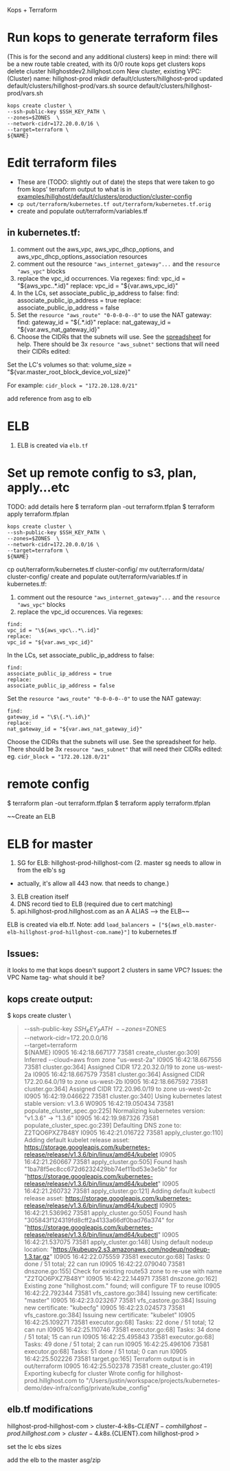 Kops + Terraform

# Run kops to generate terraform files

(This is for the second and any additional clusters)
keep in mind:
there will be a new route table created, with its 0/0 route
kops get clusters
kops delete cluster hillghostdev2.hillghost.com
New cluster, existing VPC:
(Cluster) name: hillghost-prod
mkdir default/clusters/hillghost-prod
updated default/clusters/hillghost-prod/vars.sh
source default/clusters/hillghost-prod/vars.sh

    kops create cluster \
    --ssh-public-key $SSH_KEY_PATH \
    --zones=$ZONES  \
    --network-cidr=172.20.0.0/16 \
    --target=terraform \
    ${NAME}
# Edit terraform files
- These are (TODO: slightly out of date) the steps that were taken to go from kops’ terraform output to what is in [examples/hillghost/default/clusters/production/cluster-config](https://github.com/reactiveops/pentagon/tree/example/examples/hillghost/default/clusters/production/cluster-config)
- `cp out/terraform/kubernetes.tf out/terraform/kubernetes.tf.orig`
- create and populate out/terraform/variables.tf


## in kubernetes.tf:
1. comment out the aws_vpc, aws_vpc_dhcp_options, and aws_vpc_dhcp_options_association resources
1. comment out the resource `"aws_internet_gateway"...` and the `resource "aws_vpc"` blocks
2. replace the vpc_id occurrences. Via regexes:
    find:
    vpc_id = "\${aws_vpc\..*\.id}"
    replace:
    vpc_id = "${var.aws_vpc_id}"
3. In the LCs, set associate_public_ip_address to false:
    find:
    associate_public_ip_address = true
    replace:
    associate_public_ip_address = false
4. Set the `resource "aws_route" "0-0-0-0--0"` to use the NAT gateway:
    find:
    gateway_id = "\$\{.*\.id\}"
    replace:
    nat_gateway_id = "${var.aws_nat_gateway_id}"
5. Choose the CIDRs that the subnets will use. See the [spreadsheet](https://docs.google.com/spreadsheets/d/1w9PaEymkI-DE0QvSUQz-ExHhslDx7C0rLqpQY3sGW5w/edit) for help. There should be 3x `resource "aws_subnet"` sections that will need their CIDRs edited:

Set the LC's volumes so that:
volume_size = "${var.master_root_block_device_vol_size}"

For example: `cidr_block = "172.20.128.0/21"`

add reference from asg to elb

# ELB
  1. ELB is created via `elb.tf`
# Set up remote config to s3, plan, apply…etc

TODO:  add details here
$ terraform plan -out terraform.tfplan
$ terraform apply terraform.tfplan

```
kops create cluster \
--ssh-public-key $SSH_KEY_PATH \
--zones=$ZONES  \
--network-cidr=172.20.0.0/16 \
--target=terraform \
${NAME}
```

cp out/terraform/kubernetes.tf cluster-config/
mv out/terraform/data/ cluster-config/
create and populate out/terraform/variables.tf
in kubernetes.tf:
 1. comment out the resource `"aws_internet_gateway"...` and the `resource "aws_vpc"` blocks
 2. replace the vpc_id occurences. Via regexes:
```
find:
vpc_id = "\${aws_vpc\..*\.id}"
replace:
vpc_id = "${var.aws_vpc_id}"
```


In the LCs, set associate_public_ip_address to false:
```
find:
associate_public_ip_address = true
replace:
associate_public_ip_address = false
```

Set the `resource "aws_route" "0-0-0-0--0"` to use the NAT gateway:
```
find:
gateway_id = "\$\{.*\.id\}"
replace:
nat_gateway_id = "${var.aws_nat_gateway_id}"
```

Choose the CIDRs that the subnets will use. See the spreadsheet for help. There should be 3x `resource "aws_subnet"` that will need their CIDRs edited:
eg. `cidr_block = "172.20.128.0/21" `

# remote config
$ terraform plan -out terraform.tfplan
$ terraform apply terraform.tfplan

~~Create an ELB
# ELB for master
1. SG for ELB: hillghost-prod-hillghost-com
(2. master sg needs to allow in from the elb's sg
  * actually, it's allow all 443 now. that needs to change.)
3. ELB creation itself
4. DNS record tied to ELB (required due to cert matching)
  1. api.hillghost-prod.hillghost.com as an A ALIAS -->  the ELB~~

ELB is created via elb.tf. Note: add `load_balancers = ["${aws_elb.master-elb-hillghost-prod-hillghost-com.name}"]` to kubernetes.tf



## Issues:
it looks to me that kops doesn't support 2 clusters in same VPC?
Issues: the VPC Name tag- what should it be?



##  kops create output:

$ kops create cluster \
> --ssh-public-key $SSH_KEY_PATH \
> --zones=$ZONES  \
> --network-cidr=172.20.0.0/16 \
> --target=terraform \
> ${NAME}
I0905 16:42:18.667177   73581 create_cluster.go:309] Inferred --cloud=aws from zone "us-west-2a"
I0905 16:42:18.667556   73581 cluster.go:364] Assigned CIDR 172.20.32.0/19 to zone us-west-2a
I0905 16:42:18.667579   73581 cluster.go:364] Assigned CIDR 172.20.64.0/19 to zone us-west-2b
I0905 16:42:18.667592   73581 cluster.go:364] Assigned CIDR 172.20.96.0/19 to zone us-west-2c
I0905 16:42:19.046622   73581 cluster.go:340] Using kubernetes latest stable version: v1.3.6
W0905 16:42:19.050434   73581 populate_cluster_spec.go:225] Normalizing kubernetes version: "v1.3.6" -> "1.3.6"
I0905 16:42:19.987326   73581 populate_cluster_spec.go:239] Defaulting DNS zone to: Z2TQO6PXZ7B48Y
I0905 16:42:21.016722   73581 apply_cluster.go:110] Adding default kubelet release asset: https://storage.googleapis.com/kubernetes-release/release/v1.3.6/bin/linux/amd64/kubelet
I0905 16:42:21.260667   73581 apply_cluster.go:505] Found hash "1ba78f5ec8cc672d6232429bb74ef11bd53e3e5b" for "https://storage.googleapis.com/kubernetes-release/release/v1.3.6/bin/linux/amd64/kubelet"
I0905 16:42:21.260732   73581 apply_cluster.go:121] Adding default kubectl release asset: https://storage.googleapis.com/kubernetes-release/release/v1.3.6/bin/linux/amd64/kubectl
I0905 16:42:21.536962   73581 apply_cluster.go:505] Found hash "305843f124319fd8cff2a4133a66df0bad76a374" for "https://storage.googleapis.com/kubernetes-release/release/v1.3.6/bin/linux/amd64/kubectl"
I0905 16:42:21.537075   73581 apply_cluster.go:148] Using default nodeup location: "https://kubeupv2.s3.amazonaws.com/nodeup/nodeup-1.3.tar.gz"
I0905 16:42:22.075559   73581 executor.go:68] Tasks: 0 done / 51 total; 22 can run
I0905 16:42:22.079040   73581 dnszone.go:155] Check for existing route53 zone to re-use with name "Z2TQO6PXZ7B48Y"
I0905 16:42:22.144971   73581 dnszone.go:162] Existing zone "hillghost.com." found; will configure TF to reuse
I0905 16:42:22.792344   73581 vfs_castore.go:384] Issuing new certificate: "master"
I0905 16:42:23.023267   73581 vfs_castore.go:384] Issuing new certificate: "kubecfg"
I0905 16:42:23.024573   73581 vfs_castore.go:384] Issuing new certificate: "kubelet"
I0905 16:42:25.109271   73581 executor.go:68] Tasks: 22 done / 51 total; 12 can run
I0905 16:42:25.110746   73581 executor.go:68] Tasks: 34 done / 51 total; 15 can run
I0905 16:42:25.495843   73581 executor.go:68] Tasks: 49 done / 51 total; 2 can run
I0905 16:42:25.496106   73581 executor.go:68] Tasks: 51 done / 51 total; 0 can run
I0905 16:42:25.502226   73581 target.go:165] Terraform output is in out/terraform
I0905 16:42:25.502378   73581 create_cluster.go:419] Exporting kubecfg for cluster
Wrote config for hillghost-prod.hillghost.com to "/Users/justin/workspace/projects/kubernetes-demo/dev-infra/config/private/kube_config"


## elb.tf modifications
hillghost-prod-hillghost-com > cluster-4-k8s-${CLIENT}-com
hillghost-prod.hillghost.com > cluster-4.k8s.${CLIENT}.com
hillghost-prod >

set the lc ebs sizes

add the elb to the master asg/zip
